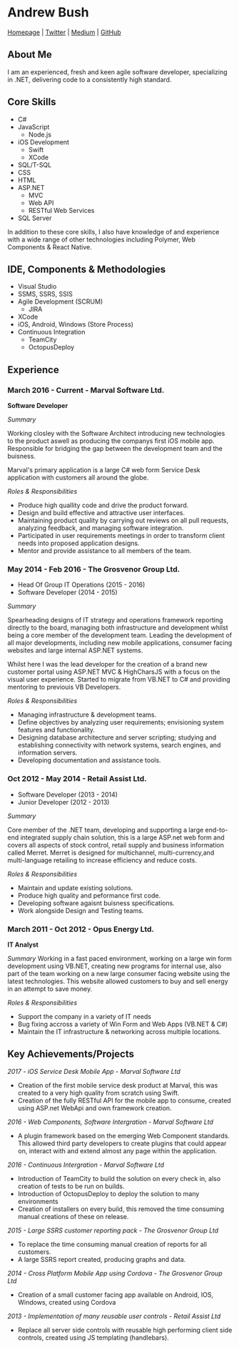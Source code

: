 # Andrew Bush

[Homepage][1] | [Twitter][2] | [Medium][3] | [GitHub][4]

## About Me

I am an experienced, fresh and keen agile software developer, specializing in .NET, delivering code to a consistently high standard.

## Core Skills

- C#
- JavaScript
    - Node.js
- iOS Development 
    - Swift
    - XCode
- SQL/T-SQL
- CSS
- HTML
- ASP.NET
    - MVC
    - Web API
    - RESTful Web Services
- SQL Server

In addition to these core skills, I also have knowledge of and experience with a wide range of other technologies including Polymer, Web Components & React Native.

## IDE, Components & Methodologies

- Visual Studio 
- SSMS, SSRS, SSIS
- Agile Development (SCRUM)
    - JIRA
- XCode
- iOS, Android, Windows (Store Process)
- Continuous Integration 
    - TeamCity
    - OctopusDeploy

## Experience

### **March 2016 - Current - Marval Software Ltd.**

**Software Developer**

*Summary*

Working closley with the Software Architect introducing new technologies to the product
aswell as producing the companys first iOS mobile app. Responsible for bridging the gap between the development team and the buisness.

Marval's primary application is a large C# web form Service Desk application with customers all around the globe.

*Roles & Responsibilities*

- Produce high quallity code and drive the product forward.
- Design and build effective and attractive user interfaces.
- Maintaining product quality by carrying out reviews on all pull requests, analyzing feedback, and managing software integration.
- Participated in user requirements meetings in order to transform client needs into proposed application designs.
- Mentor and provide assistance to all members of the team.

### **May 2014 - Feb 2016 - The Grosvenor Group Ltd.**

- Head Of Group IT Operations (2015 - 2016)
- Software Developer (2014 - 2015)


*Summary*

Spearheading designs of IT strategy and operations framework reporting directly to the board, managing both infrastructure and development whilst being a core member of the development team. Leading the development of all major developments, including new mobile applications, consumer facing websites and large internal ASP.NET systems. 

Whilst here I was the lead developer for the creation of a brand new customer portal using ASP.NET MVC & HighCharsJS with a focus on the visual user experience. Started to migrate from VB.NET to C# and providing mentoring to previouis VB Developers.

*Roles & Responsibilities*

- Managing infrastructure & development teams.
- Define objectives by analyzing user requirements; envisioning system features and functionality. 
- Designing database architecture and server scripting; studying and establishing connectivity with network systems, search engines, and information servers.
- Developing documentation and assistance tools.


### **Oct 2012 - May 2014 - Retail Assist Ltd.**

- Software Developer (2013 - 2014)
- Junior Developer (2012 - 2013)

*Summary*

Core member of the .NET team, developing and supporting a large end-to-end integrated supply chain solution, this is a large ASP.net web form and covers all aspects of stock control, retail supply and business information called Merret. Merret is designed for multichannel, multi-currency,and multi-language retailing to increase efficiency and reduce costs.

*Roles & Responsibilities*

- Maintain and update existing solutions.
- Produce high quality and peformance first code.
- Developing software agaisnt buisness specifications.
- Work alongside Design and Testing teams.

### **March 2011 - Oct 2012 - Opus Energy Ltd.**

**IT Analyst**

*Summary*
Working in a fast paced environment, working on a large win form development using VB.NET, creating new programs for internal use, also part of the team working on a new large consumer facing website using the latest technologies. This website allowed customers to buy and sell energy in an attempt to save money.


*Roles & Responsibilities*

- Support the company in a variety of IT needs
- Bug fixing accross a variety of Win Form and Web Apps (VB.NET & C#)
- Maintain the IT infrastructure & networking across multiple locations.


## **Key Achievements/Projects**

*2017 - iOS Service Desk Mobile App - Marval Software Ltd*

- Creation of the first mobile service desk product at Marval, this was created to a very high quality from scratch using Swift.
- Creation of the fully RESTful API for the mobile app to consume, created using ASP.net WebApi and own framework creation.

*2016 - Web Components, Software Intergration - Marval Software Ltd*
    
- A plugin framework based on the emerging Web Component standards. This allowed third party developers to create plugins that could appear on, interact with and extend almost any page within the application.

*2016 - Continuous Intergration - Marval Software Ltd*

- Introduction of TeamCity to build the solution on every check in, also creation of tests to be run on builds.
- Introduction of OctopusDeploy to deploy the solution to many environments
- Creation of installers on every build, this removed the time consuming manual creations of these on release.

*2015 - Large SSRS customer reporting pack - The Grosvenor Group Ltd*

- To replace the time consuming manual creation of reports for all customers.
- A large SSRS report created, producing graphs and data. 

*2014 - Cross Platform Mobile App using Cordova - The Grosvenor Group Ltd*
        
- Creation of a small customer facing app available on Android, IOS, Windows, created using Cordova

*2013 - Implementation of many reusable user controls - Retail Assist Ltd*
        
- Replace all server side controls with reusable high performing client side controls, created using JS templating (handlebars).



[1]: https://about.me/abush
[2]: http://twitter.com/mrabush
[3]: http://medium.com/@mrabush
[4]: https://github.com/mrmcgibblets